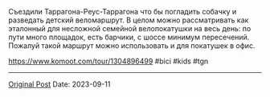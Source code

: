Съездили Таррагона-Реус-Таррагона что бы погладить собачку и разведать детский веломаршрут. В целом можно рассматривать как эталонный для несложной семейной велопокатушки на весь день: по пути много площадок, есть барчики, с шоссе минимум пересечений. Пожалуй такой маршрут можно использовать и для покатушек в офис.

 https://www.komoot.com/tour/1304896499
#bici #kids #tgn

---
[Original Post](https://t.me/lev2tarragona/1551)
Date: 2023-09-11
